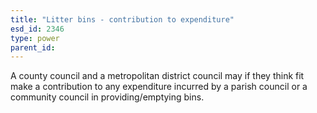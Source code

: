 ```yaml
---
title: "Litter bins - contribution to expenditure"
esd_id: 2346
type: power
parent_id:  
---
```


A county council and a metropolitan district council may if they think fit make a contribution to any expenditure incurred by a parish council or a community council in providing/emptying bins.

